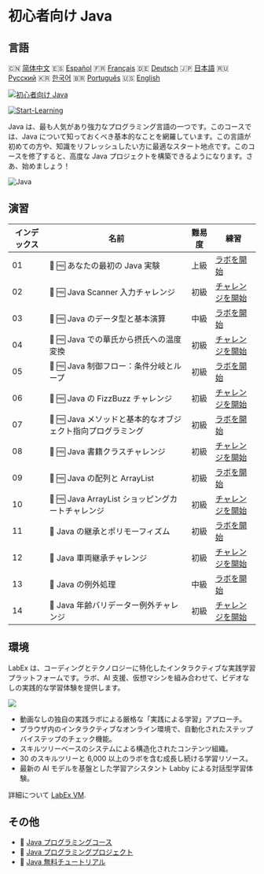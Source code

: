 # 初心者向け Java

## 言語

🇨🇳 [简体中文](README_zh.md) 🇪🇸 [Español](README_es.md) 🇫🇷 [Français](README_fr.md) 🇩🇪 [Deutsch](README_de.md) 🇯🇵 [日本語](README_ja.md) 🇷🇺 [Русский](README_ru.md) 🇰🇷 [한국어](README_ko.md) 🇧🇷 [Português](README_pt.md) 🇺🇸 [English](README.md) 

[![初心者向け Java](https://cover-creator.labex.io/java-for-beginners.png?lang=ja)](https://labex.io/ja/courses/java-for-beginners)

[![Start-Learning](https://img.shields.io/badge/Start-Learning-whitesmoke?style=for-the-badge)](https://labex.io/ja/courses/java-for-beginners)

Java は、最も人気があり強力なプログラミング言語の一つです。このコースでは、Java について知っておくべき基本的なことを網羅しています。この言語が初めての方や、知識をリフレッシュしたい方に最適なスタート地点です。このコースを修了すると、高度な Java プロジェクトを構築できるようになります。さあ、始めましょう！

![Java](https://img.shields.io/badge/Java-whitesmoke?style=for-the-badge&logo=java)


## 演習

|   インデックス | 名前                                                        | 難易度   | 練習                                                                                                                                  |
|----------------|-------------------------------------------------------------|----------|---------------------------------------------------------------------------------------------------------------------------------------|
|             01 | 📖 🆓 あなたの最初の Java 実験                              | 上級     | <a target='_blank' href='https://labex.io/ja/tutorials/java-your-first-java-lab-411751'>ラボを開始</a>                                |
|             02 | 🎯 🆓 Java Scanner 入力チャレンジ                           | 初級     | <a target='_blank' href='https://labex.io/ja/tutorials/java-java-scanner-input-challenge-413835'>チャレンジを開始</a>                 |
|             03 | 📖 🆓 Java のデータ型と基本演算                             | 中級     | <a target='_blank' href='https://labex.io/ja/tutorials/java-java-data-types-and-basic-operations-413744'>ラボを開始</a>               |
|             04 | 🎯 🆓 Java での華氏から摂氏への温度変換                     | 初級     | <a target='_blank' href='https://labex.io/ja/tutorials/java-java-fahrenheit-to-celsius-conversion-413851'>チャレンジを開始</a>        |
|             05 | 📖 🆓 Java 制御フロー：条件分岐とループ                     | 初級     | <a target='_blank' href='https://labex.io/ja/tutorials/java-java-control-flow-conditionals-and-loops-413751'>ラボを開始</a>           |
|             06 | 🎯 🆓 Java の FizzBuzz チャレンジ                           | 初級     | <a target='_blank' href='https://labex.io/ja/tutorials/java-java-fizzbuzz-challenge-413852'>チャレンジを開始</a>                      |
|             07 | 📖 🆓 Java メソッドと基本的なオブジェクト指向プログラミング | 初級     | <a target='_blank' href='https://labex.io/ja/tutorials/java-java-methods-and-basic-object-oriented-programming-413809'>ラボを開始</a> |
|             08 | 🎯 🆓 Java 書籍クラスチャレンジ                             | 初級     | <a target='_blank' href='https://labex.io/ja/tutorials/java-java-book-class-challenge-413850'>チャレンジを開始</a>                    |
|             09 | 📖 🆓 Java の配列と ArrayList                               | 初級     | <a target='_blank' href='https://labex.io/ja/tutorials/java-java-arrays-and-arraylists-413820'>ラボを開始</a>                         |
|             10 | 🎯 🆓 Java ArrayList ショッピングカートチャレンジ           | 初級     | <a target='_blank' href='https://labex.io/ja/tutorials/java-java-arraylist-shopping-cart-challenge-413849'>チャレンジを開始</a>       |
|             11 | 📖  Java の継承とポリモーフィズム                           | 初級     | <a target='_blank' href='https://labex.io/ja/tutorials/java-java-inheritance-and-polymorphism-413825'>ラボを開始</a>                  |
|             12 | 🎯  Java 車両継承チャレンジ                                 | 初級     | <a target='_blank' href='https://labex.io/ja/tutorials/java-java-vehicle-inheritance-challenge-413854'>チャレンジを開始</a>           |
|             13 | 📖  Java の例外処理                                         | 中級     | <a target='_blank' href='https://labex.io/ja/tutorials/java-java-exception-handling-413830'>ラボを開始</a>                            |
|             14 | 🎯  Java 年齢バリデーター例外チャレンジ                     | 初級     | <a target='_blank' href='https://labex.io/ja/tutorials/java-java-age-validator-exception-challenge-413848'>チャレンジを開始</a>       |

## 環境

LabEx は、コーディングとテクノロジーに特化したインタラクティブな実践学習プラットフォームです。ラボ、AI 支援、仮想マシンを組み合わせて、ビデオなしの実践的な学習体験を提供します。

![](https://tutorial-screenshot.getvm.io/images/vm-1725247253.png)

- 動画なしの独自の実践ラボによる厳格な「実践による学習」アプローチ。
- ブラウザ内のインタラクティブなオンライン環境で、自動化されたステップバイステップのチェック機能。
- スキルツリーベースのシステムによる構造化されたコンテンツ組織。
- 30 のスキルツリーと 6,000 以上のラボを含む成長し続ける学習リソース。
- 最新の AI モデルを基盤とした学習アシスタント Labby による対話型学習体験。

詳細について [LabEx VM](https://support.labex.io/using-labex/virtual-machine).

## その他

- 🔗 [Java プログラミングコース](https://github.com/labex-labs/awesome-programming-courses)
- 🔗 [Java プログラミングプロジェクト](https://github.com/labex-labs/awesome-programming-projects)
- 🔗 [Java 無料チュートリアル](https://github.com/labex-labs/java-free-tutorials)

